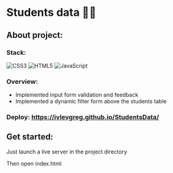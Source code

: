 # Students data 👨‍🎓

## About project:
### Stack:  

![CSS3](https://img.shields.io/badge/css3-%231572B6.svg?style=for-the-badge&logo=css3&logoColor=white)
![HTML5](https://img.shields.io/badge/html5-%23E34F26.svg?style=for-the-badge&logo=html5&logoColor=white)
![JavaScript](https://img.shields.io/badge/javascript-%23323330.svg?style=for-the-badge&logo=javascript&logoColor=%23F7DF1E)

### Overview:
- Implemented input form validation and feedback
- Implemented a dynamic filter form above the students table

### Deploy: https://ivlevgreg.github.io/StudentsData/

## Get started:

Just launch a live server in the project directory

Then open index.html



